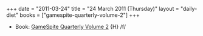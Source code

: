 +++
date = "2011-03-24"
title = "24 March 2011 (Thursday)"
layout = "daily-diet"
books = ["gamespite-quarterly-volume-2"]
+++

<ul>
<li class="entry Book">Book: <a href="/books/gamespite-quarterly-volume-2">GameSpite Quarterly Volume 2</a> {H} /f/</li>
</ul>